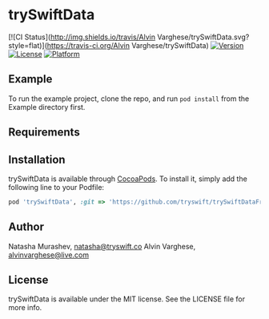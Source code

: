 # trySwiftData

[![CI Status](http://img.shields.io/travis/Alvin Varghese/trySwiftData.svg?style=flat)](https://travis-ci.org/Alvin Varghese/trySwiftData)
[![Version](https://img.shields.io/cocoapods/v/trySwiftData.svg?style=flat)](http://cocoapods.org/pods/trySwiftData)
[![License](https://img.shields.io/cocoapods/l/trySwiftData.svg?style=flat)](http://cocoapods.org/pods/trySwiftData)
[![Platform](https://img.shields.io/cocoapods/p/trySwiftData.svg?style=flat)](http://cocoapods.org/pods/trySwiftData)

## Example

To run the example project, clone the repo, and run `pod install` from the Example directory first.

## Requirements

## Installation

trySwiftData is available through [CocoaPods](http://cocoapods.org). To install
it, simply add the following line to your Podfile:

```ruby
pod 'trySwiftData', :git => 'https://github.com/tryswift/trySwiftDataFrameworkWithRealm.git'
```

## Author

Natasha Murashev, natasha@tryswift.co
Alvin Varghese, alvinvarghese@live.com

## License

trySwiftData is available under the MIT license. See the LICENSE file for more info.
